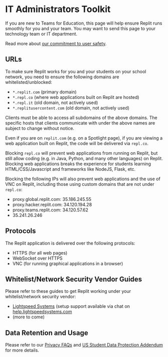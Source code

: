 # IT Administrators Toolkit

If you are new to Teams for Education, this page will help ensure Replit runs smoothly for you and your team. You may want to send this page to your technology team or IT department.

Read more about [our commitment to user safety](https://docs.google.com/document/d/1rGjlPhRIFDYVkLkP_nO0Db6o1_9EmGvSnLt9cHacE5M/edit).

## URLs

To make sure Replit works for you and your students on your school network, you need to ensure the following domains are whitelisted/unblocked:
- `*.replit.com` (primary domain)
- `*.repl.co` (where web applications built on Replit are hosted)
- `*.repl.it` (old domain, not actively used)
- `*.replitusercontent.com` (old domain, not actively used)

Clients must be able to access all subdomains of the above domains. The specific hosts that clients communicate with under the above names are subject to change without notice.

Even if you are on `replit.com` (e.g. on a Spotlight page), if you are viewing a web application built on Replit, the code will be delivered via `repl.co`.

Blocking `repl.co` will prevent web applications from running on Replit, but still allow coding (e.g. in Java, Python, and many other languages) on Replit. Blocking web applications breaks the experience for students learning HTML/CSS/Javascript and frameworks like NodeJS, Flask, etc.

Blocking the following IPs will also prevent web applications and the use of VNC on Replit, including those using custom domains that are not under `repl.co`:
- proxy.global.replit.com: 35.186.245.55
- proxy.hacker.replit.com: 34.120.194.28
- proxy.teams.replit.com: 34.120.57.62
- 35.241.26.246

## Protocols

The Replit application is delivered over the following protocols:
- HTTPS (for all web pages)
- WebSocket over HTTPS
- VNC (for running graphical applications in a browser)

## Whitelist/Network Security Vendor Guides

Please refer to these guides to get Replit working under your whitelist/network security vendor:
- [Lightspeed Systems](https://help.lightspeedsystems.com/s/article/Repl-it-Domains?language=en_US)
 (setup support available via chat on [help.lightspeedsystems.com](http://help.lightspeedsystems.com/)
- (more to come)

## Data Retention and Usage

Please refer to our [Privacy FAQs](https://docs.repl.it/Teams/privacyFAQs) and [US Student Data Protection Addendum](https://docs.repl.it/Teams/US_Student_DPA) for more details.